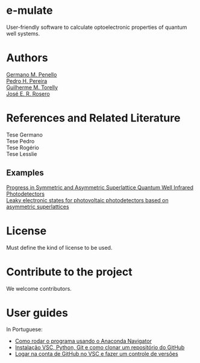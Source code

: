 # e-mulate
User-friendly software to calculate optoelectronic properties of quantum well systems.

Authors
===
[Germano M. Penello](github.com/gpenello)  
[Pedro H. Pereira](github.com/PHPereira1)  
[Guilherme M. Torelly](github.com/gtorelly)  
[José E. R. Rosero](github.com/joseruiz1989)  

References and Related Literature
===
Tese Germano  
Tese Pedro  
Tese Rogério  
Tese Lesslie  

Examples
---
[Progress in Symmetric and Asymmetric Superlattice
Quantum Well Infrared Photodetectors](https://doi.org/10.1002/andp.201800462)  
[Leaky electronic states for photovoltaic photodetectors based on asymmetric
superlattices](https://doi.org/10.1063/1.5006464)

License
===
Must define the kind of license to be used.

Contribute to the project
===
We welcome contributors.

User guides
===
In Portuguese:
 - [Como rodar o programa usando o Anaconda Navigator](https://youtu.be/bqjrZOjeDdw)
 - [Instalação VSC, Python, Git e como clonar um repositório do GitHub](https://www.youtube.com/watch?v=h8JMfAcHAA8)
 - [Logar na conta de GitHub no VSC e fazer um controle de versões](https://www.youtube.com/watch?v=zItRL5RWc14)